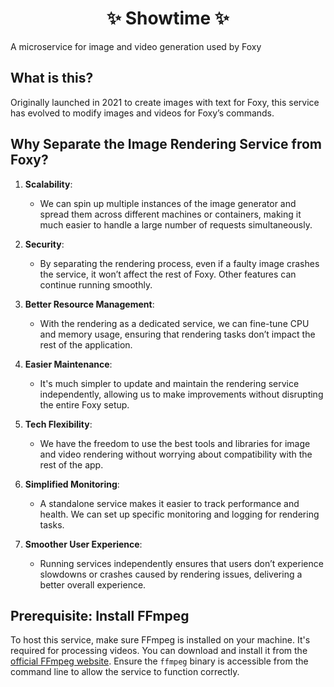 <p align="center">
  <h1 align="center">✨ Showtime ✨</h1>
  <p>A microservice for image and video generation used by Foxy</p>
</p>

## What is this?
Originally launched in 2021 to create images with text for Foxy, this service has evolved to modify images and videos for Foxy’s commands.

## Why Separate the Image Rendering Service from Foxy?

1. **Scalability**:  
   - We can spin up multiple instances of the image generator and spread them across different machines or containers, making it much easier to handle a large number of requests simultaneously.

2. **Security**:  
   - By separating the rendering process, even if a faulty image crashes the service, it won’t affect the rest of Foxy. Other features can continue running smoothly.

3. **Better Resource Management**:  
   - With the rendering as a dedicated service, we can fine-tune CPU and memory usage, ensuring that rendering tasks don’t impact the rest of the application.

4. **Easier Maintenance**:  
   - It's much simpler to update and maintain the rendering service independently, allowing us to make improvements without disrupting the entire Foxy setup.

5. **Tech Flexibility**:  
   - We have the freedom to use the best tools and libraries for image and video rendering without worrying about compatibility with the rest of the app.

6. **Simplified Monitoring**:  
   - A standalone service makes it easier to track performance and health. We can set up specific monitoring and logging for rendering tasks.

7. **Smoother User Experience**:  
   - Running services independently ensures that users don’t experience slowdowns or crashes caused by rendering issues, delivering a better overall experience.

## Prerequisite: Install FFmpeg  
To host this service, make sure FFmpeg is installed on your machine. It's required for processing videos. You can download and install it from the [official FFmpeg website](https://ffmpeg.org/download.html). Ensure the `ffmpeg` binary is accessible from the command line to allow the service to function correctly.
